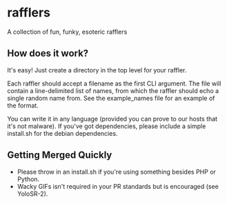 # rafflers
A collection of fun, funky, esoteric rafflers

## How does it work?
It's easy! Just create a directory in the top level for your raffler.

Each raffler should accept a filename as the first CLI argument. The file will contain a line-delimited list of names, from which the raffler should echo a single random name from. See the example_names file for an example of the format.

You can write it in any language (provided you can prove to our hosts that it's not malware). If you've got dependencies, please include a simple install.sh for the debian dependencies.

## Getting Merged Quickly
- Please throw in an install.sh if you're using something besides PHP or Python.
- Wacky GIFs isn't required in your PR standards but is encouraged (see YoloSR-2).
